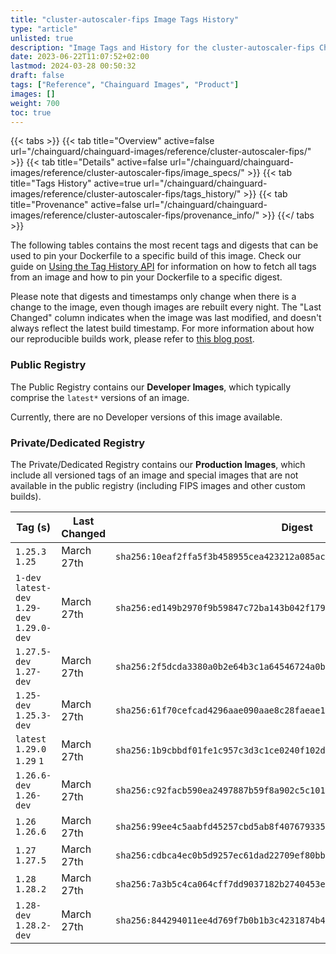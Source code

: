 ```yaml
---
title: "cluster-autoscaler-fips Image Tags History"
type: "article"
unlisted: true
description: "Image Tags and History for the cluster-autoscaler-fips Chainguard Image"
date: 2023-06-22T11:07:52+02:00
lastmod: 2024-03-28 00:50:32
draft: false
tags: ["Reference", "Chainguard Images", "Product"]
images: []
weight: 700
toc: true
---
```


{{< tabs >}}
{{< tab title="Overview" active=false url="/chainguard/chainguard-images/reference/cluster-autoscaler-fips/" >}}
{{< tab title="Details" active=false url="/chainguard/chainguard-images/reference/cluster-autoscaler-fips/image_specs/" >}}
{{< tab title="Tags History" active=true url="/chainguard/chainguard-images/reference/cluster-autoscaler-fips/tags_history/" >}}
{{< tab title="Provenance" active=false url="/chainguard/chainguard-images/reference/cluster-autoscaler-fips/provenance_info/" >}}
{{</ tabs >}}

The following tables contains the most recent tags and digests that can be used to pin your Dockerfile to a specific build of this image. Check our guide on [Using the Tag History API](/chainguard/chainguard-images/using-the-tag-history-api/) for information on how to fetch all tags from an image and how to pin your Dockerfile to a specific digest.

Please note that digests and timestamps only change when there is a change to the image, even though images are rebuilt every night. The "Last Changed" column indicates when the image was last modified, and doesn't always reflect the latest build timestamp. For more information about how our reproducible builds work, please refer to [this blog post](https://www.chainguard.dev/unchained/reproducing-chainguards-reproducible-image-builds).

### Public Registry
The Public Registry contains our **Developer Images**, which typically comprise the `latest*` versions of an image.

Currently, there are no Developer versions of this image available.

### Private/Dedicated Registry
The Private/Dedicated Registry contains our **Production Images**, which include all versioned tags of an image and special images that are not available in the public registry (including FIPS images and other custom builds).

| Tag (s)                                       | Last Changed | Digest                                                                    |
|-----------------------------------------------|--------------|---------------------------------------------------------------------------|
|  `1.25.3` `1.25`                              | March 27th   | `sha256:10eaf2ffa5f3b458955cea423212a085ac8eab8c829122af18437bed2569a65a` |
|  `1-dev` `latest-dev` `1.29-dev` `1.29.0-dev` | March 27th   | `sha256:ed149b2970f9b59847c72ba143b042f179b9709ae2f304655f26ddbce9f091d6` |
|  `1.27.5-dev` `1.27-dev`                      | March 27th   | `sha256:2f5dcda3380a0b2e64b3c1a64546724a0b2604b7e1ee9abc200ff5c15cd79a81` |
|  `1.25-dev` `1.25.3-dev`                      | March 27th   | `sha256:61f70cefcad4296aae090aae8c28faeae1011164293910212b119157c212aad3` |
|  `latest` `1.29.0` `1.29` `1`                 | March 27th   | `sha256:1b9cbbdf01fe1c957c3d3c1ce0240f102d7534c7816b0e900641857e8905a070` |
|  `1.26.6-dev` `1.26-dev`                      | March 27th   | `sha256:c92facb590ea2497887b59f8a902c5c101e3ab05e864a8676030e7edd2c135be` |
|  `1.26` `1.26.6`                              | March 27th   | `sha256:99ee4c5aabfd45257cbd5ab8f4076793350135df76cd77c0be78da5e6844e18b` |
|  `1.27` `1.27.5`                              | March 27th   | `sha256:cdbca4ec0b5d9257ec61dad22709ef80bb111518f22c491520df8c0e4250c9d0` |
|  `1.28` `1.28.2`                              | March 27th   | `sha256:7a3b5c4ca064cff7dd9037182b2740453ec644fc25ab80e2b3e2dc9230a4a711` |
|  `1.28-dev` `1.28.2-dev`                      | March 27th   | `sha256:844294011ee4d769f7b0b1b3c4231874b486336530eba00f53c64bdc444b3d49` |

